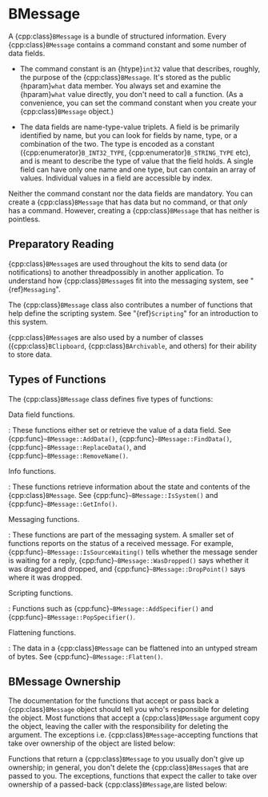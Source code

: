 # BMessage

A {cpp:class}`BMessage` is a bundle of structured information. Every
{cpp:class}`BMessage` contains a command constant and some number of data
fields.

- The command constant is an {htype}`int32` value that describes, roughly,
the purpose of the {cpp:class}`BMessage`. It's stored as the public
{hparam}`what` data member. You always set and examine the {hparam}`what`
value directly, you don't need to call a function. (As a convenience, you
can set the command constant when you create your {cpp:class}`BMessage`
object.)

- The data fields are name-type-value triplets. A field is be primarily
identified by name, but you can look for fields by name, type, or a
combination of the two. The type is encoded as a constant
({cpp:enumerator}`B_INT32_TYPE`, {cpp:enumerator}`B_STRING_TYPE` etc), and
is meant to describe the type of value that the field holds. A single field
can have only one name and one type, but can contain an array of values.
Individual values in a field are accessible by index.

Neither the command constant nor the data fields are mandatory. You can
create a {cpp:class}`BMessage` that has data but no command, or that _only_
has a command. However, creating a {cpp:class}`BMessage` that has neither
is pointless.

## Preparatory Reading

{cpp:class}`BMessage`s are used throughout the kits to send data (or
notifications) to another threadpossibly in another application. To
understand how {cpp:class}`BMessage`s fit into the messaging system, see
"{ref}`Messaging`".

The {cpp:class}`BMessage` class also contributes a number of functions
that help define the scripting system. See "{ref}`Scripting`" for an
introduction to this system.

{cpp:class}`BMessage`s are also used by a number of classes
({cpp:class}`BClipboard`, {cpp:class}`BArchivable`, and others) for their
ability to store data.

## Types of Functions

The {cpp:class}`BMessage` class defines five types of functions:

Data field functions.

: These functions either set or retrieve the value of a data field. See
{cpp:func}`~BMessage::AddData()`, {cpp:func}`~BMessage::FindData()`,
{cpp:func}`~BMessage::ReplaceData()`, and
{cpp:func}`~BMessage::RemoveName()`.

Info functions.

: These functions retrieve information about the state and contents of the
{cpp:class}`BMessage`. See {cpp:func}`~BMessage::IsSystem()` and
{cpp:func}`~BMessage::GetInfo()`.

Messaging functions.

: These functions are part of the messaging system. A smaller set of
functions reports on the status of a received message. For example,
{cpp:func}`~BMessage::IsSourceWaiting()` tells whether the message sender
is waiting for a reply, {cpp:func}`~BMessage::WasDropped()` says whether it
was dragged and dropped, and {cpp:func}`~BMessage::DropPoint()` says where
it was dropped.

Scripting functions.

: Functions such as {cpp:func}`~BMessage::AddSpecifier()` and
{cpp:func}`~BMessage::PopSpecifier()`.

Flattening functions.

: The data in a {cpp:class}`BMessage` can be flattened into an untyped
stream of bytes. See {cpp:func}`~BMessage::Flatten()`.

## BMessage Ownership

The documentation for the functions that accept or pass back a
{cpp:class}`BMessage` object should tell you who's responsible for deleting
the object. Most functions that accept a {cpp:class}`BMessage` argument
copy the object, leaving the caller with the responsibility for deleting
the argument. The exceptions i.e. {cpp:class}`BMessage`-accepting functions
that take over ownership of the object are listed below:

Functions that return a {cpp:class}`BMessage` to you usually don't give up
ownership; in general, you don't delete the {cpp:class}`BMessage`s that are
passed to you. The exceptions, functions that expect the caller to take
over ownership of a passed-back {cpp:class}`BMessage`,are listed below:

